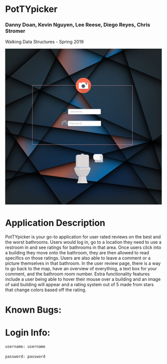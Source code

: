 # PotTYpicker

### Danny Doan, Kevin Nguyen, Lee Reese, Diego Reyes, Chris Stromer
Walking Data Structures - Spring 2019

![alt text](https://github.com/UTSA-CS-3443/PotTYpicker/blob/master/image/Login_Controller.png)

# Application Description 
PotTYpicker is your go-to application for user rated reviews on the best and the worst bathrooms. Users would log in, go to a location they need to use a restroom in and see ratings for bathrooms in that area. Once users click into a building they move onto the bathroom, they are then allowed to read specifics on those ratings. Users are also able to leave a comment or a picture themselves in that bathroom. In the user review page, there is a way to go back to the map, have an overview of everything, a text box for your comment, and the bathroom room number. Extra functionality features include a user being able to hover their mouse over a building and an image of said building will appear and a rating system out of 5 made from stars that change colors based off the rating. 

# Known Bugs:

# Login Info:

	username: username
	
	password: password
